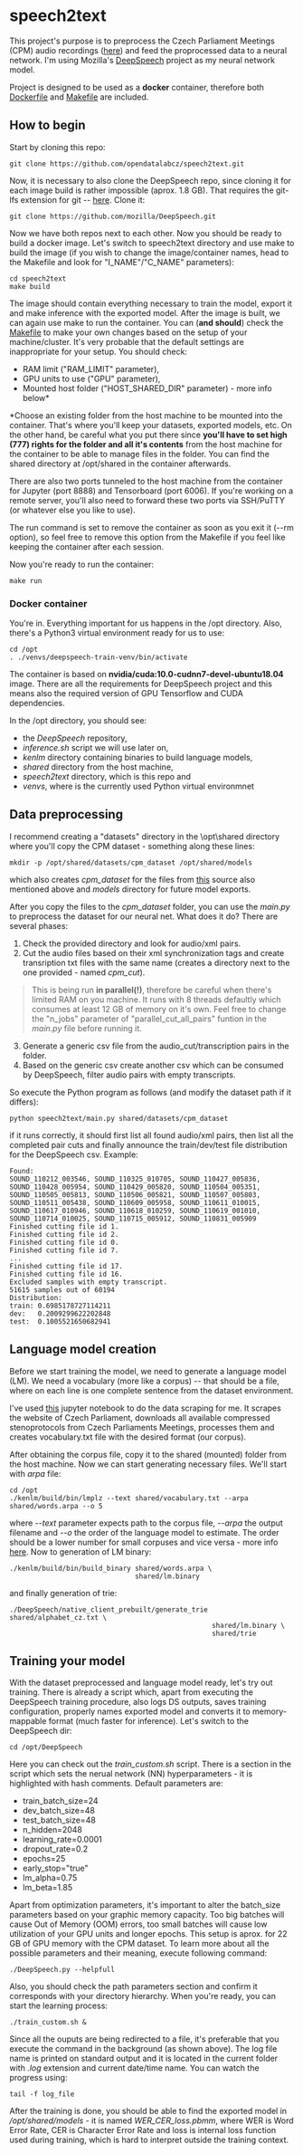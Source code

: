 # speech2text

This project's purpose is to preprocess the Czech Parliament Meetings (CPM) audio recordings ([here](https://lindat.mff.cuni.cz/repository/xmlui/handle/11858/00-097C-0000-0005-CF9C-4?fbclid=IwAR3KCJk-TtYHq6VtcjZlDdL_phswtDMtU_VeaCgyRfC-dHjvrYrsd1amrzg)) and feed the proprocessed data to a neural network. I'm using Mozilla's [DeepSpeech](https://github.com/mozilla/DeepSpeech) project as my neural network model.

Project is designed to be used as a **docker** container, therefore both [Dockerfile](./Dockerfile) and [Makefile](./Makefile) are included.

## How to begin

Start by cloning this repo:
```
git clone https://github.com/opendatalabcz/speech2text.git
```

Now, it is necessary to also clone the DeepSpeech repo, since cloning it for each image build is rather impossible (aprox. 1.8 GB). That requires the git-lfs extension for git -- [here](https://git-lfs.github.com/). Clone it:
```
git clone https://github.com/mozilla/DeepSpeech.git
```

Now we have both repos next to each other. Now you should be ready to build a docker image. Let's switch to speech2text directory and use make to build the image (if you wish to change the image/container names, head to the Makefile and look for "I_NAME"/"C_NAME" parameters):
```
cd speech2text
make build
```

The image should contain everything necessary to train the model, export it and make inference with the exported model. After the image is built, we can again use make to run the container. You can (**and should**) check the [Makefile](./Makefile) to make your own changes based on the setup of your machine/cluster. It's very probable that the default settings are inappropriate for your setup. You should check:
* RAM limit ("RAM_LIMIT" parameter),
* GPU units to use ("GPU" parameter),
* Mounted host folder ("HOST_SHARED_DIR" parameter) - more info below\*

\*Choose an existing folder from the host machine to be mounted into the container. That's where you'll keep your datasets, exported models, etc. On the other hand, be careful what you put there since **you'll have to set high (777) rights for the folder and all it's contents** from the host machine for the container to be able to manage files in the folder. You can find the shared directory at /opt/shared in the container afterwards.

There are also two ports tunneled to the host machine from the container for Jupyter (port 8888) and Tensorboard (port 6006). If you're working on a remote server, you'll also need to forward these two ports via SSH/PuTTY (or whatever else you like to use).

The run command is set to remove the container as soon as you exit it (--rm option), so feel free to remove this option from the Makefile if you feel like keeping the container after each session.

Now you're ready to run the container:
```
make run
```

### Docker container
You're in. Everything important for us happens in the /opt directory. Also, there's a Python3 virtual environment ready for us to use:
```
cd /opt
. ./venvs/deepspeech-train-venv/bin/activate
```
The container is based on **nvidia/cuda:10.0-cudnn7-devel-ubuntu18.04** image. There are all the requirements for DeepSpeech project and this means also the required version of GPU Tensorflow and CUDA dependencies.

In the /opt directory, you should see:
* the *DeepSpeech* repository,
* *inference.sh* script we will use later on,
* *kenlm* directory containing binaries to build language models,
* *shared* directory from the host machine,
* *speech2text* directory, which is this repo and
* *venvs*, where is the currently used Python virtual environmnet

## Data preprocessing
I recommend creating a "datasets" directory in the \opt\shared directory where you'll copy the CPM dataset - something along these lines:
```
mkdir -p /opt/shared/datasets/cpm_dataset /opt/shared/models
```
which also creates *cpm_dataset* for the files from [this](https://lindat.mff.cuni.cz/repository/xmlui/handle/11858/00-097C-0000-0005-CF9C-4?fbclid=IwAR3KCJk-TtYHq6VtcjZlDdL_phswtDMtU_VeaCgyRfC-dHjvrYrsd1amrzg) source also mentioned above and *models* directory for future model exports.

After you copy the files to the *cpm_dataset* folder, you can use the *main.py* to preprocess the dataset for our neural net. What does it do? There are several phases:
1. Check the provided directory and look for audio/xml pairs.
2. Cut the audio files based on their xml synchronization tags and create transription txt files with the same name (creates a directory next to the one provided - named *cpm_cut*).
> This is being run **in parallel(!)**, therefore be careful when there's limited RAM on you machine. It runs with 8 threads defaultly which consumes at least 12 GB of memory on it's own. Feel free to change the "n_jobs" parameter of "parallel_cut_all_pairs" funtion in the *main.py* file before running it.
3. Generate a generic csv file from the audio_cut/transcription pairs in the folder.
4. Based on the generic csv create another csv which can be consumed by DeepSpeech, filter audio pairs with empty transcripts.

So execute the Python program as follows (and modify the dataset path if it differs):
```
python speech2text/main.py shared/datasets/cpm_dataset
```
if it runs correctly, it should first list all found audio/xml pairs, then list all the completed pair cuts and finally announce the train/dev/test file distribution for the DeepSpeech csv. Example:
```
Found:
SOUND_110212_003546, SOUND_110325_010705, SOUND_110427_005836, SOUND_110428_005954, SOUND_110429_005820, SOUND_110504_005351, SOUND_110505_005813, SOUND_110506_005821, SOUND_110507_005803, SOUND_110511_005438, SOUND_110609_005958, SOUND_110611_010015, SOUND_110617_010946, SOUND_110618_010259, SOUND_110619_001010, SOUND_110714_010025, SOUND_110715_005912, SOUND_110831_005909
Finished cutting file id 1.
Finished cutting file id 2.
Finished cutting file id 0.
Finished cutting file id 7.
...
Finished cutting file id 17.
Finished cutting file id 16.
Excluded samples with empty transcript.
51615 samples out of 60194
Distribution:
train: 0.6985178727114211
dev:   0.2009299622202848
test:  0.1005521650682941
```
## Language model creation
Before we start training the model, we need to generate a language model (LM). We need a vocabulary (more like a corpus) -- that should be a file, where on each line is one complete sentence from the dataset environment.

I've used [this](https://github.com/Dl2oWn/steno/blob/master/Priprava_dat.ipynb) jupyter notebook to do the data scraping for me. It scrapes the website of Czech Parliament, downloads all available compressed stenoprotocols from Czech Parliaments Meetings, processes them and creates vocabulary.txt file with the desired format (our corpus).

After obtaining the corpus file, copy it to the shared (mounted) folder from the host machine. Now we can start generating necessary files. We'll start with *arpa* file:
```
cd /opt
./kenlm/build/bin/lmplz --text shared/vocabulary.txt --arpa shared/words.arpa --o 5
```

where *--text* parameter expects path to the corpus file, *--arpa* the output filename and *--o* the order of the language model to estimate. The order should be a lower number for small corpuses and vice versa - more info [here](https://kheafield.com/code/kenlm/estimation/). Now to generation of LM binary:
```
./kenlm/build/bin/build_binary shared/words.arpa \
                               shared/lm.binary
```

and finally generation of trie:
```
./DeepSpeech/native_client_prebuilt/generate_trie shared/alphabet_cz.txt \
                                                  shared/lm.binary \
                                                  shared/trie
```

## Training your model
With the dataset preprocessed and language model ready, let's try out training. There is already a script which, apart from executing the DeepSpeech training procedure, also logs DS outputs, saves training configuration, properly names exported model and converts it to memory-mappable format (much faster for inference). Let's switch to the DeepSpeech dir:
```
cd /opt/DeepSpeech
```

Here you can check out the *train_custom.sh* script. There is a section in the script which sets the nerual network (NN) hyperparameters - it is highlighted with hash comments. Default parameters are:
* train_batch_size=24
* dev_batch_size=48
* test_batch_size=48
* n_hidden=2048
* learning_rate=0.0001
* dropout_rate=0.2
* epochs=25
* early_stop="true"
* lm_alpha=0.75
* lm_beta=1.85

Apart from optimization parameters, it's important to alter the batch_size parameters based on your graphic memory capacity. Too big batches will cause Out of Memory (OOM) errors, too small batches will cause low utilization of your GPU units and longer epochs. This setup is aprox. for 22 GB of GPU memory with the CPM dataset. To learn more about all the possible parameters and their meaning, execute following command:
```
./DeepSpeech.py --helpfull
```

Also, you should check the path parameters section and confirm it corresponds with your directory hierarchy. When you're ready, you can start the learning process:
```
./train_custom.sh &
```

Since all the ouputs are being redirected to a file, it's preferable that you execute the command in the background (as shown above). The log file name is printed on standard output and it is located in the current folder with *.log* extension and current date/time name. You can watch the progress using:
```
tail -f log_file
```

After the training is done, you should be able to find the exported model in */opt/shared/models* - it is named *WER_CER_loss.pbmm*, where WER is Word Error Rate, CER is Character Error Rate and loss is internal loss function used during training, which is hard to interpret outside the training context.
